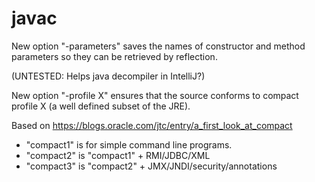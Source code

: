 javac
===

New option "-parameters" saves the names of constructor and method parameters 
so they can be retrieved by reflection.

(UNTESTED: Helps java decompiler in IntelliJ?)

New option "-profile X" ensures that the source conforms to compact profile X
(a well defined subset of the JRE).

Based on 
https://blogs.oracle.com/jtc/entry/a_first_look_at_compact

* "compact1" is for simple command line programs.
* "compact2" is "compact1" + RMI/JDBC/XML
* "compact3" is "compact2" + JMX/JNDI/security/annotations


